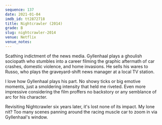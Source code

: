 ```yaml
---
sequence: 137
date: 2021-01-04
imdb_id: tt2872718
title: Nightcrawler (2014)
grade: B
slug: nightcrawler-2014
venue: Netflix
venue_notes:
---
```


Scathing indictment of the news media. Gyllenhaal plays a ghoulish sociopath who stumbles into a career filming the graphic aftermath of car crashes, domestic violence, and home invasions. He sells his wares to Russo, who plays the graveyard-shift news manager at a local TV station.

<!-- end -->

I love how Gyllenhaal plays his part. No showy ticks or big emotive moments, just a smoldering intensity that held me riveted. Even more impressive considering the film proffers no backstory or any semblance of arc for his character.

Revisiting Nightcrawler six years later, it's lost none of its impact. My lone nit? Too many scenes panning around the racing muscle car to zoom in via Gyllenhaal's window.
